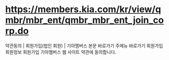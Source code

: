 # https://members.kia.com/kr/view/qmbr/mbr_ent/qmbr_mbr_ent_join_corp.do

약관동의 | 회원가입(법인 회원) | 기아멤버스
본문 바로가기
주메뉴 바로가기
회원가입
회원정보
회원가입
기아멤버스 웹 사이트 약관에 동의합니다.